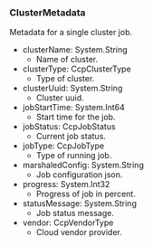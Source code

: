 ### ClusterMetadata
Metadata for a single cluster job.

- clusterName: System.String
  - Name of cluster.
- clusterType: CcpClusterType
  - Type of cluster.
- clusterUuid: System.String
  - Cluster uuid.
- jobStartTime: System.Int64
  - Start time for the job.
- jobStatus: CcpJobStatus
  - Current job status.
- jobType: CcpJobType
  - Type of running job.
- marshaledConfig: System.String
  - Job configuration json.
- progress: System.Int32
  - Progress of job in percent.
- statusMessage: System.String
  - Job status message.
- vendor: CcpVendorType
  - Cloud vendor provider.
